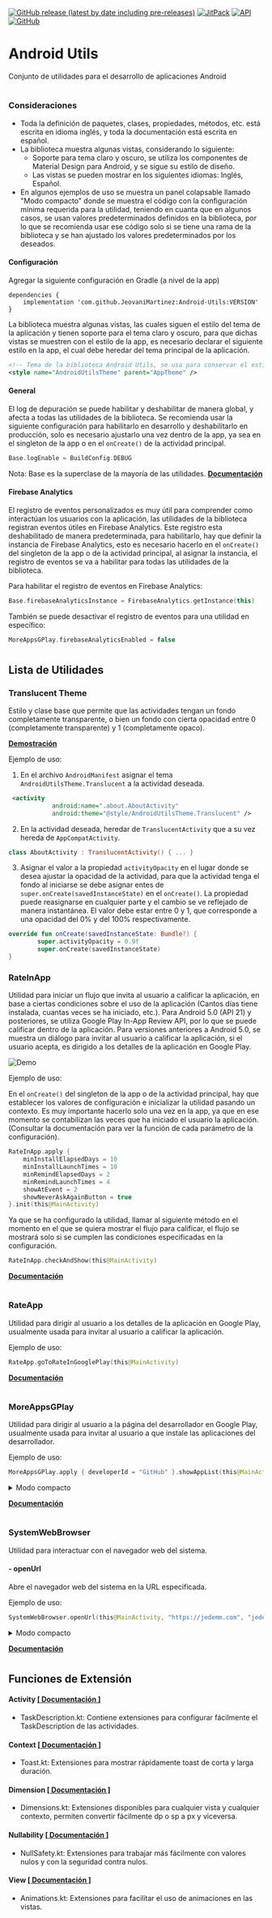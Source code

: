 [![GitHub release (latest by date including pre-releases)](https://img.shields.io/github/v/release/JeovaniMartinez/Android-Utils?color=orange&include_prereleases&style=flat-square)](#) [![JitPack](https://img.shields.io/jitpack/v/github/JeovaniMartinez/Android-Utils?color=blue&style=flat-square)](https://jitpack.io/#JeovaniMartinez/Android-Utils) [![API](https://img.shields.io/badge/API-17%2B-lightgrey?style=flat-square)](#) [![GitHub](https://img.shields.io/github/license/JeovaniMartinez/Android-Utils?style=flat-square)](/LICENSE)


# Android Utils

Conjunto de utilidades para el desarrollo de aplicaciones Android

#

### Consideraciones
- Toda la definición de paquetes, clases, propiedades, métodos, etc. está escrita en idioma inglés, y toda la documentación está escrita en español.
- La biblioteca muestra algunas vistas, considerando lo siguiente:
	- Soporte para tema claro y oscuro, se utiliza los componentes de Material Design para Android, y se sigue su estilo de diseño.
	- Las vistas se pueden mostrar en los siguientes idiomas: Inglés, Español.
- En algunos ejemplos de uso se muestra un panel colapsable llamado "Modo compacto" donde se muestra el código con la configuración mínima requerida para la utilidad, teniendo en cuanta que en algunos casos, se usan valores predeterminados definidos en la biblioteca, por lo que se recomienda usar ese código solo si se tiene una rama de la biblioteca y se han ajustado los valores predeterminados por los deseados.

#### Configuración
Agregar la siguiente configuración en Gradle (a nivel de la app)
```Gradle
dependencies {
    implementation 'com.github.JeovaniMartinez:Android-Utils:VERSION'
}
```

La biblioteca muestra algunas vistas, las cuales siguen el estilo del tema de la aplicación y tienen soporte para el tema claro y oscuro, para que dichas vistas se muestren con el estilo de la app, es necesario declarar el siguiente estilo en la app, el cual debe heredar del tema principal de la aplicación.
```XML
<!-- Tema de la biblioteca Android Utils, se usa para conservar el estilo de la aplicación  -->
<style name="AndroidUtilsTheme" parent="AppTheme" />
```

#### General

El log de depuración se puede habilitar y deshabilitar de manera global, y afecta a todas las utilidades de la biblioteca.
Se recomienda usar la siguiente configuración para habilitarlo en desarrollo y deshabilitarlo en producción, solo es necesario ajustarlo una vez dentro de la app, ya sea en el singleton de la app o en el `onCreate()` de la actividad principal.
```Kotlin
Base.logEnable = BuildConfig.DEBUG
```
Nota: Base es la superclase de la mayoría de las utilidades. **[Documentación ](docs/androidutils/com.jeovanimartinez.androidutils/-base/index.md)**

#### Firebase Analytics
El registro de eventos personalizados es muy útil para comprender como interactúan los usuarios con la aplicación, las utilidades de la biblioteca registran eventos útiles en Firebase Analytics. Este registro esta deshabilitado de manera predeterminada, para habilitarlo, hay que definir la instancia de Firebase Analytics, esto es necesario hacerlo en el `onCreate()` del singleton de la app o de la actividad principal, al asignar la instancia, el registro de eventos se va a habilitar para todas las utilidades de la biblioteca.

Para habilitar el registro de eventos en Firebase Analytics:
```Kotlin
Base.firebaseAnalyticsInstance = FirebaseAnalytics.getInstance(this)
```
También se puede desactivar el registro de eventos para una utilidad en específico:
```Kotlin
MoreAppsGPlay.firebaseAnalyticsEnabled = false
```

#
#

## Lista de Utilidades

### Translucent Theme 
Estilo y clase base que permite que las actividades tengan un fondo completamente transparente, o bien un fondo con cierta opacidad entre 0 (completamente transparente) y 1 (completamente opaco). 

**[Demostración](/resources/images/translucent-theme/translucent-theme-demo.png?raw=true)**

Ejemplo de uso:

1. En el archivo `AndroidManifest` asignar el tema `AndroidUtilsTheme.Translucent` a la actividad deseada.
```xml
 <activity
            android:name=".about.AboutActivity"
            android:theme="@style/AndroidUtilsTheme.Translucent" />
```
2. En la actividad deseada, heredar de `TranslucentActivity` que a su vez hereda de `AppCompatActivity`.
```Kotlin
class AboutActivity : TranslucentActivity() { ... }
```
3. Asignar el valor a la propiedad `activityOpacity` en el lugar donde se desea ajustar la opacidad de la actividad, para que la actividad tenga el fondo al iniciarse se debe asignar entes de `super.onCreate(savedInstanceState)` en el `onCreate()`. La propiedad puede reasignarse en cualquier parte y el cambio se ve reflejado de manera instantánea. El valor debe estar entre 0 y 1, que corresponde a una opacidad del 0% y del 100% respectivamente.
```Kotlin
override fun onCreate(savedInstanceState: Bundle?) {
        super.activityOpacity = 0.9f
        super.onCreate(savedInstanceState)
}
```

### RateInApp 
Utilidad para iniciar un flujo que invita al usuario a calificar la aplicación, en base a ciertas condiciones sobre el uso de la aplicación (Cantos días tiene instalada, cuantas veces se ha iniciado, etc.).
Para Android 5.0 (API 21) y posteriores, se utiliza Google Play In-App Review API, por lo que se puede calificar dentro de la aplicación.
Para versiones anteriores a Android 5.0, se muestra un diálogo para invitar al usuario a calificar la aplicación, si el usuario acepta, es dirigido a los detalles de la aplicación en Google Play.

![Demo](/resources/images/rate-in-app/rate-in-app-demo.png?raw=true)

Ejemplo de uso:

En el `onCreate()` del singleton de la app o de la actividad principal, hay que establecer los valores de configuración e inicializar la utilidad pasando un contexto. Es muy importante hacerlo solo una vez en la app, ya que en ese momento se contabilizan las veces que ha iniciado el usuario la aplicación. (Consultar la documentación para ver la función de cada parámetro de la configuración).
```Kotlin
RateInApp.apply {
    minInstallElapsedDays = 10
    minInstallLaunchTimes = 10
    minRemindElapsedDays = 2
    minRemindLaunchTimes = 4
    showAtEvent = 2
    showNeverAskAgainButton = true
}.init(this@MainActivity)
```

Ya que se ha configurado la utilidad, llamar al siguiente método en el momento en el que se quiera mostrar el flujo para calificar, el flujo se mostrará solo si se cumplen las condiciones especificadas en la configuración.
```Kotlin
RateInApp.checkAndShow(this@MainActivity)
```
**[Documentación ](docs/androidutils/com.jeovanimartinez.androidutils.reviews.rateinapp/-rate-in-app/index.md)**

#

### RateApp 

Utilidad para dirigir al usuario a los detalles de la aplicación en Google Play, usualmente usada para invitar al usuario a calificar la aplicación.

Ejemplo de uso:
```Kotlin
RateApp.goToRateInGooglePlay(this@MainActivity)
```
**[Documentación ](docs/androidutils/com.jeovanimartinez.androidutils.reviews/-rate-app/index.md)**

#

### MoreAppsGPlay 
Utilidad para dirigir al usuario a la página del desarrollador en Google Play, usualmente usada para invitar al usuario a que instale las aplicaciones del desarrollador.

Ejemplo de uso:
```Kotlin
MoreAppsGPlay.apply { developerId = "GitHub" }.showAppList(this@MainActivity)
```
<details>
<summary>Modo compacto</summary>
<p>
	
```Kotlin
MoreAppsGPlay.showAppList(this@MainActivity)
```
</p>
</details>

**[Documentación ](docs/androidutils/com.jeovanimartinez.androidutils.moreapps/-more-apps-g-play/index.md)**

#

### SystemWebBrowser 
Utilidad para interactuar con el navegador web del sistema.

#### - openUrl
Abre el navegador web del sistema en la URL especificada.

Ejemplo de uso:
```Kotlin
SystemWebBrowser.openUrl(this@MainActivity, "https://jedemm.com", "jedemm_website")
```
<details>
<summary>Modo compacto</summary>
<p>
	
```Kotlin
SystemWebBrowser.openUrl(this@MainActivity, "https://jedemm.com")
```
</p>
</details>

**[Documentación ](docs/androidutils/com.jeovanimartinez.androidutils.web/-system-web-browser/open-url.md)**

#

#

## Funciones de Extensión

#### Activity **[[ Documentación ]](docs/androidutils/com.jeovanimartinez.androidutils.extensions.activity/android.app.-activity/index.md)**

- TaskDescription.kt: Contiene extensiones para configurar fácilmente el TaskDescription de las actividades.

#### Context **[[ Documentación ]](docs/androidutils/com.jeovanimartinez.androidutils.extensions.context/android.content.-context/index.md)**

- Toast.kt: Extensiones para mostrar rápidamente toast de corta y larga duración.

#### Dimension **[[ Documentación ]](docs/androidutils/com.jeovanimartinez.androidutils.extensions.dimension/android.content.-context/index.md)**

- Dimensions.kt: Extensiones disponibles para cualquier vista y cualquier contexto, permiten convertir fácilmente dp o sp a px y viceversa.

#### Nullability **[[ Documentación ]](docs/androidutils/com.jeovanimartinez.androidutils.extensions.nullability/index.md)**

- NullSafety.kt: Extensiones para trabajar más fácilmente con valores nulos y con la seguridad contra nulos.

#### View **[[ Documentación ]](docs/androidutils/com.jeovanimartinez.androidutils.extensions.view/android.view.-view-property-animator/index.md)**

- Animations.kt: Extensiones para facilitar el uso de animaciones en las vistas.
